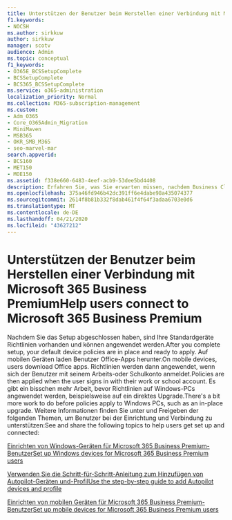 ```yaml
---
title: Unterstützen der Benutzer beim Herstellen einer Verbindung mit Microsoft 365 Business Premium
f1.keywords:
- NOCSH
ms.author: sirkkuw
author: sirkkuw
manager: scotv
audience: Admin
ms.topic: conceptual
f1_keywords:
- O365E_BCSSetupComplete
- BCSSetupComplete
- BCS365_BCSSetupComplete
ms.service: o365-administration
localization_priority: Normal
ms.collection: M365-subscription-management
ms.custom:
- Adm_O365
- Core_O365Admin_Migration
- MiniMaven
- MSB365
- OKR_SMB_M365
- seo-marvel-mar
search.appverid:
- BCS160
- MET150
- MOE150
ms.assetid: f338e660-6483-4eef-acb9-53dee5bd4408
description: Erfahren Sie, was Sie erwarten müssen, nachdem Business Cloud Suite-Setup abgeschlossen ist und Ihre standardmäßigen Geräterichtlinien installiert und einsatzfähig sind.
ms.openlocfilehash: 375a46fd946b42dc391ff6e4dabe98a435074377
ms.sourcegitcommit: 2614f8b81b332f8dab461f4f64f3adaa6703e0d6
ms.translationtype: MT
ms.contentlocale: de-DE
ms.lasthandoff: 04/21/2020
ms.locfileid: "43627212"
---
```

# <a name="help-users-connect-to-microsoft-365-business-premium"></a><span data-ttu-id="1a5f5-103">Unterstützen der Benutzer beim Herstellen einer Verbindung mit Microsoft 365 Business Premium</span><span class="sxs-lookup"><span data-stu-id="1a5f5-103">Help users connect to Microsoft 365 Business Premium</span></span>

<span data-ttu-id="1a5f5-104">Nachdem Sie das Setup abgeschlossen haben, sind Ihre Standardgeräte Richtlinien vorhanden und können angewendet werden.</span><span class="sxs-lookup"><span data-stu-id="1a5f5-104">After you complete setup, your default device policies are in place and ready to apply.</span></span> <span data-ttu-id="1a5f5-105">Auf mobilen Geräten laden Benutzer Office-Apps herunter.</span><span class="sxs-lookup"><span data-stu-id="1a5f5-105">On mobile devices, users download Office apps.</span></span> <span data-ttu-id="1a5f5-106">Richtlinien werden dann angewendet, wenn sich der Benutzer mit seinem Arbeits-oder Schulkonto anmeldet.</span><span class="sxs-lookup"><span data-stu-id="1a5f5-106">Policies are then applied when the user signs in with their work or school account.</span></span> <span data-ttu-id="1a5f5-107">Es gibt ein bisschen mehr Arbeit, bevor Richtlinien auf Windows-PCs angewendet werden, beispielsweise auf ein direktes Upgrade.</span><span class="sxs-lookup"><span data-stu-id="1a5f5-107">There's a bit more work to do before policies apply to Windows PCs, such as an in-place upgrade.</span></span> <span data-ttu-id="1a5f5-108">Weitere Informationen finden Sie unter und Freigeben der folgenden Themen, um Benutzer bei der Einrichtung und Verbindung zu unterstützen:</span><span class="sxs-lookup"><span data-stu-id="1a5f5-108">See and share the following topics to help users get set up and connected:</span></span>
  
[<span data-ttu-id="1a5f5-109">Einrichten von Windows-Geräten für Microsoft 365 Business Premium-Benutzer</span><span class="sxs-lookup"><span data-stu-id="1a5f5-109">Set up Windows devices for Microsoft 365 Business Premium users</span></span>](set-up-windows-devices.md)
  
[<span data-ttu-id="1a5f5-110">Verwenden Sie die Schritt-für-Schritt-Anleitung zum Hinzufügen von Autopilot-Geräten und-Profil</span><span class="sxs-lookup"><span data-stu-id="1a5f5-110">Use the step-by-step guide to add Autopilot devices and profile</span></span>](add-autopilot-devices-and-profile.md)
  
[<span data-ttu-id="1a5f5-111">Einrichten von mobilen Geräten für Microsoft 365 Business Premium-Benutzer</span><span class="sxs-lookup"><span data-stu-id="1a5f5-111">Set up mobile devices for Microsoft 365 Business Premium users</span></span>](set-up-mobile-devices.md)
  

